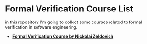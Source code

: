 # Formal Verification Course List
in this repository I'm going to collect some courses related to formal verification in software engineering.

- **[Formal Verification Course by Nickolai Zeldovich](https://www.youtube.com/watch?v=To6lsY24A8o&list=PLA6Ht2dJt3SITo6PYTyzr9832epkyFD48&pp=iAQB)**
